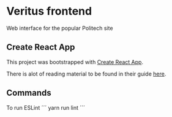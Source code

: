 # Veritus frontend
Web interface for the popular Politech site

## Create React App
This project was bootstrapped with [Create React App](https://github.com/facebookincubator/create-react-app).

There is alot of reading material to be found in their guide [here](https://github.com/facebookincubator/create-react-app/blob/master/packages/react-scripts/template/README.md).

## Commands
To run ESLint
´´´
yarn run lint
´´´